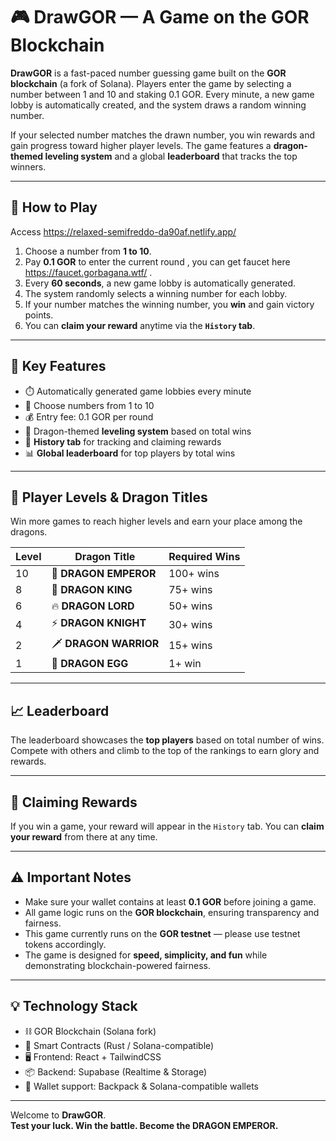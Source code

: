 # 🎮 DrawGOR — A Game on the GOR Blockchain

**DrawGOR** is a fast-paced number guessing game built on the **GOR blockchain** (a fork of Solana). Players enter the game by selecting a number between 1 and 10 and staking 0.1 GOR. Every minute, a new game lobby is automatically created, and the system draws a random winning number.

If your selected number matches the drawn number, you win rewards and gain progress toward higher player levels. The game features a **dragon-themed leveling system** and a global **leaderboard** that tracks the top winners.

---

## 🚀 How to Play
Access https://relaxed-semifreddo-da90af.netlify.app/
1. Choose a number from **1 to 10**.
2. Pay **0.1 GOR** to enter the current round , you can get faucet here https://faucet.gorbagana.wtf/ .
3. Every **60 seconds**, a new game lobby is automatically generated.
4. The system randomly selects a winning number for each lobby.
5. If your number matches the winning number, you **win** and gain victory points.
6. You can **claim your reward** anytime via the **`History` tab**.

---

## 🧩 Key Features

- ⏱️ Automatically generated game lobbies every minute
- 🔢 Choose numbers from 1 to 10
- 💰 Entry fee: 0.1 GOR per round
- 🐉 Dragon-themed **leveling system** based on total wins
- 📜 **History tab** for tracking and claiming rewards
- 📊 **Global leaderboard** for top players by total wins

---

## 🐉 Player Levels & Dragon Titles

Win more games to reach higher levels and earn your place among the dragons.

| Level | Dragon Title           | Required Wins    |
|-------|-------------------------|------------------|
| 10    | 🐉 **DRAGON EMPEROR**     | 100+ wins         |
| 8     | 👑 **DRAGON KING**        | 75+ wins          |
| 6     | 🔥 **DRAGON LORD**        | 50+ wins          |
| 4     | ⚡ **DRAGON KNIGHT**      | 30+ wins          |
| 2     | 🗡️ **DRAGON WARRIOR**     | 15+ wins          |
| 1     | 🥚 **DRAGON EGG**         | 1+ win            |

---

## 📈 Leaderboard

The leaderboard showcases the **top players** based on total number of wins. Compete with others and climb to the top of the rankings to earn glory and rewards.

---

## 🏅 Claiming Rewards

If you win a game, your reward will appear in the `History` tab. You can **claim your reward** from there at any time.

---

## ⚠️ Important Notes

- Make sure your wallet contains at least **0.1 GOR** before joining a game.
- All game logic runs on the **GOR blockchain**, ensuring transparency and fairness.
- This game currently runs on the **GOR testnet** — please use testnet tokens accordingly.
- The game is designed for **speed, simplicity, and fun** while demonstrating blockchain-powered fairness.

---

## 💡 Technology Stack

- ⛓️ GOR Blockchain (Solana fork)
- 🧠 Smart Contracts (Rust / Solana-compatible)
- 🖥️ Frontend: React + TailwindCSS
- 📦 Backend: Supabase (Realtime & Storage)
- 👜 Wallet support: Backpack & Solana-compatible wallets

---

Welcome to **DrawGOR**.  
**Test your luck. Win the battle. Become the DRAGON EMPEROR.**
